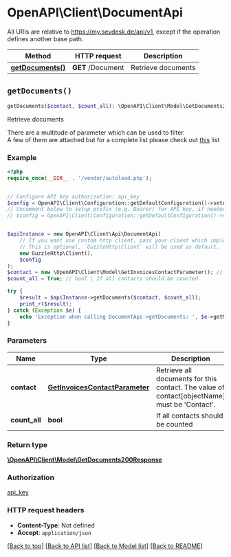 # OpenAPI\Client\DocumentApi

All URIs are relative to https://my.sevdesk.de/api/v1, except if the operation defines another base path.

| Method | HTTP request | Description |
| ------------- | ------------- | ------------- |
| [**getDocuments()**](DocumentApi.md#getDocuments) | **GET** /Document | Retrieve documents |


## `getDocuments()`

```php
getDocuments($contact, $count_all): \OpenAPI\Client\Model\GetDocuments200Response
```

Retrieve documents

There are a multitude of parameter which can be used to filter.<br>       A few of them are attached but       for a complete list please check out <a href='https://api.sevdesk.de/#section/How-to-filter-for-certain-contacts'>this</a> list

### Example

```php
<?php
require_once(__DIR__ . '/vendor/autoload.php');


// Configure API key authorization: api_key
$config = OpenAPI\Client\Configuration::getDefaultConfiguration()->setApiKey('Authorization', 'YOUR_API_KEY');
// Uncomment below to setup prefix (e.g. Bearer) for API key, if needed
// $config = OpenAPI\Client\Configuration::getDefaultConfiguration()->setApiKeyPrefix('Authorization', 'Bearer');


$apiInstance = new OpenAPI\Client\Api\DocumentApi(
    // If you want use custom http client, pass your client which implements `GuzzleHttp\ClientInterface`.
    // This is optional, `GuzzleHttp\Client` will be used as default.
    new GuzzleHttp\Client(),
    $config
);
$contact = new \OpenAPI\Client\Model\GetInvoicesContactParameter(); // GetInvoicesContactParameter | Retrieve all documents for this contact. The value of contact[objectName] must be 'Contact'.
$count_all = True; // bool | If all contacts should be counted

try {
    $result = $apiInstance->getDocuments($contact, $count_all);
    print_r($result);
} catch (Exception $e) {
    echo 'Exception when calling DocumentApi->getDocuments: ', $e->getMessage(), PHP_EOL;
}
```

### Parameters

| Name | Type | Description  | Notes |
| ------------- | ------------- | ------------- | ------------- |
| **contact** | [**GetInvoicesContactParameter**](../Model/.md)| Retrieve all documents for this contact. The value of contact[objectName] must be &#39;Contact&#39;. | [optional] |
| **count_all** | **bool**| If all contacts should be counted | [optional] |

### Return type

[**\OpenAPI\Client\Model\GetDocuments200Response**](../Model/GetDocuments200Response.md)

### Authorization

[api_key](../../README.md#api_key)

### HTTP request headers

- **Content-Type**: Not defined
- **Accept**: `application/json`

[[Back to top]](#) [[Back to API list]](../../README.md#endpoints)
[[Back to Model list]](../../README.md#models)
[[Back to README]](../../README.md)
